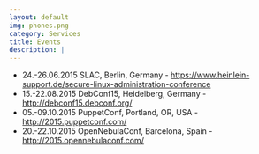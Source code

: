 ```yaml
---
layout: default
img: phones.png
category: Services
title: Events
description: |
---
```

  - 24.-26.06.2015 SLAC, Berlin, Germany - https://www.heinlein-support.de/secure-linux-administration-conference
  - 15.-22.08.2015 DebConf15, Heidelberg, Germany - http://debconf15.debconf.org/
  - 05.-09.10.2015 PuppetConf, Portland, OR, USA - http://2015.puppetconf.com/
  - 20.-22.10.2015 OpenNebulaConf, Barcelona, Spain - http://2015.opennebulaconf.com/


